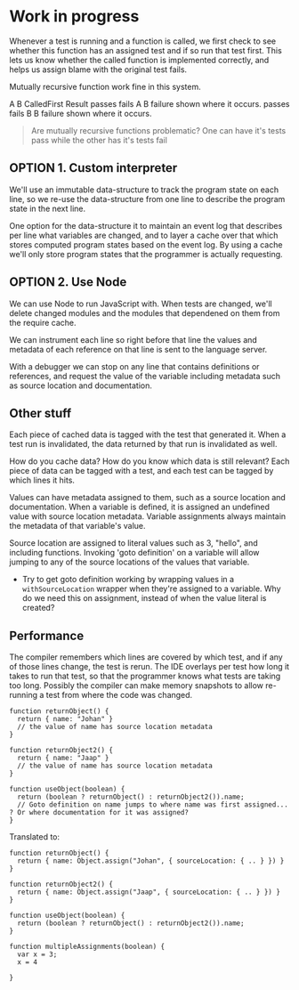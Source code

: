 # Work in progress

Whenever a test is running and a function is called, we first check to see whether this function has an assigned test and if so run that test first. This lets us know whether the called function is implemented correctly, and helps us assign blame with the original test fails.

Mutually recursive function work fine in this system.

A      B     CalledFirst Result
passes fails A           B failure shown where it occurs.
passes fails B           B failure shown where it occurs.

> Are mutually recursive functions problematic? One can have it's tests pass while the other has it's tests fail

## OPTION 1. Custom interpreter

We'll use an immutable data-structure to track the program state on each line, so we re-use the data-structure from one line to describe the program state in the next line.

One option for the data-structure it to maintain an event log that describes per line what variables are changed, and to layer a cache over that which stores computed program states based on the event log. By using a cache we'll only store program states that the programmer is actually requesting.

## OPTION 2. Use Node
We can use Node to run JavaScript with. When tests are changed, we'll delete changed modules and the modules that dependened on them from the require cache.

We can instrument each line so right before that line the values and metadata of each reference on that line is sent to the language server.

With a debugger we can stop on any line that contains definitions or references, and request the value of the variable including metadata such as source location and documentation.

## Other stuff
Each piece of cached data is tagged with the test that generated it. When a test run is invalidated, the data returned by that run is invalidated as well.

How do you cache data? How do you know which data is still relevant? Each piece of data can be tagged with a test, and each test can be tagged by which lines it hits.

Values can have metadata assigned to them, such as a source location and documentation. When a variable is defined, it is assigned an undefined value with source location metadata. Variable assignments always maintain the metadata of that variable's value.

Source location are assigned to literal values such as 3, "hello", and including functions. Invoking 'goto definition' on a variable will allow jumping to any of the source locations of the values that variable.


- Try to get goto definition working by wrapping values in a `withSourceLocation` wrapper when they're assigned to a variable. Why do we need this on assignment, instead of when the value literal is created? 


## Performance

The compiler remembers which lines are covered by which test, and if any of those lines change, the test is rerun. The IDE overlays per test how long it takes to run that test, so that the programmer knows what tests are taking too long. Possibly the compiler can make memory snapshots to allow re-running a test from where the code was changed.



```
function returnObject() {
  return { name: "Johan" }
  // the value of name has source location metadata
}

function returnObject2() {
  return { name: "Jaap" }
  // the value of name has source location metadata
}

function useObject(boolean) {
  return (boolean ? returnObject() : returnObject2()).name;
  // Goto definition on name jumps to where name was first assigned... ? Or where documentation for it was assigned?
}
```

Translated to:
```
function returnObject() {
  return { name: Object.assign("Johan", { sourceLocation: { .. } }) }
}

function returnObject2() {
  return { name: Object.assign("Jaap", { sourceLocation: { .. } }) }
}

function useObject(boolean) {
  return (boolean ? returnObject() : returnObject2()).name;
}
```

```
function multipleAssignments(boolean) {
  var x = 3;
  x = 4
  
}
```
